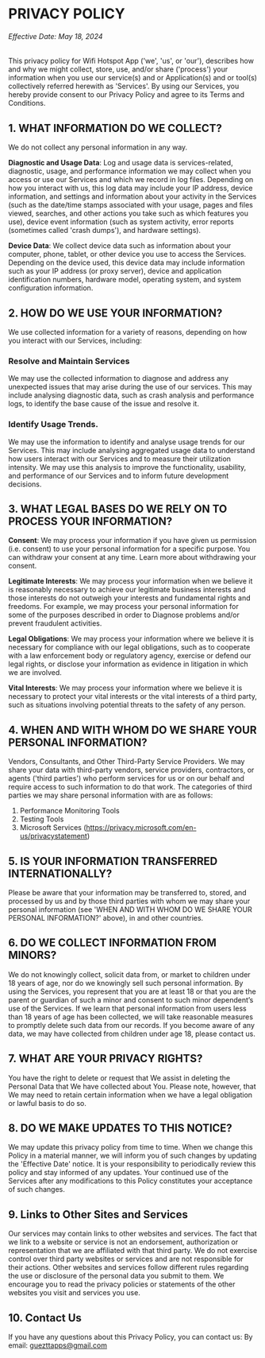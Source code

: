 # PRIVACY POLICY

###### Effective Date: May 18, 2024
This privacy policy for Wifi Hotspot App ('we', 'us', or 'our'), describes how and why we might collect, store, use, and/or share ('process') your information when you use our service(s) and or Application(s) and or tool(s) collectively referred herewith as 'Services'. By using our Services, you hereby provide consent to our Privacy Policy and agree to its Terms and Conditions.

## 1. WHAT INFORMATION DO WE COLLECT?
We do not collect any personal information in any way.

**Diagnostic and Usage Data**: Log and usage data is services-related, diagnostic, usage, and performance information we may collect when you access or use our Services and which we record in log files. Depending on how you interact with us, this log data may include your IP address, device information, and settings and information about your activity in the Services (such as the date/time stamps associated with your usage, pages and files viewed, searches, and other actions you take such as which features you use), device event information (such as system activity, error reports (sometimes called 'crash dumps'), and hardware settings).

**Device Data**: We collect device data such as information about your computer, phone, tablet, or other device you use to access the Services. Depending on the device used, this device data may include information such as your IP address (or proxy server), device and application identification numbers, hardware model, operating system, and system configuration information.

## 2. HOW DO WE USE YOUR INFORMATION?
We use collected information for a variety of reasons, depending on how you interact with our Services, including:

### Resolve and Maintain Services
We may use the collected information to diagnose and address any unexpected issues that may arise during the use of our services. This may include analysing diagnostic data, such as crash analysis and performance logs, to identify the base cause of the issue and resolve it.

### Identify Usage Trends. 
We may use the information to identify and analyse usage trends for our Services. This may include analysing aggregated usage data to understand how users interact with our Services and to measure their utilization intensity. We may use this analysis to improve the functionality, usability, and performance of our Services and to inform future development decisions.

## 3. WHAT LEGAL BASES DO WE RELY ON TO PROCESS YOUR INFORMATION?
**Consent**: We may process your information if you have given us permission (i.e. consent) to use your personal information for a specific purpose. You can withdraw your consent at any time. Learn more about withdrawing your consent.

**Legitimate Interests**: We may process your information when we believe it is reasonably necessary to achieve our legitimate business interests and those interests do not outweigh your interests and fundamental rights and freedoms. For example, we may process your personal information for some of the purposes described in order to Diagnose problems and/or prevent fraudulent activities.

**Legal Obligations**: We may process your information where we believe it is necessary for compliance with our legal obligations, such as to cooperate with a law enforcement body or regulatory agency, exercise or defend our legal rights, or disclose your information as evidence in litigation in which we are involved.

**Vital Interests**: We may process your information where we believe it is necessary to protect your vital interests or the vital interests of a third party, such as situations involving potential threats to the safety of any person.

## 4. WHEN AND WITH WHOM DO WE SHARE YOUR PERSONAL INFORMATION?
Vendors, Consultants, and Other Third-Party Service Providers. We may share your data with third-party vendors, service providers, contractors, or agents ('third parties') who perform services for us or on our behalf and require access to such information to do that work.
The categories of third parties we may share personal information with are as follows:
1. Performance Monitoring Tools
2. Testing Tools
3. Microsoft Services (https://privacy.microsoft.com/en-us/privacystatement)

## 5. IS YOUR INFORMATION TRANSFERRED INTERNATIONALLY?
Please be aware that your information may be transferred to, stored, and processed by us and by those third parties with whom we may share your personal information (see 'WHEN AND WITH WHOM DO WE SHARE YOUR PERSONAL INFORMATION?' above), in and other countries.

## 6. DO WE COLLECT INFORMATION FROM MINORS?
We do not knowingly collect, solicit data from, or market to children under 18 years of age, nor do we knowingly sell such personal information. By using the Services, you represent that you are at least 18 or that you are the parent or guardian of such a minor and consent to such minor dependent’s use of the Services. If we learn that personal information from users less than 18 years of age has been collected, we will take reasonable measures to promptly delete such data from our records. If you become aware of any data, we may have collected from children under age 18, please contact us.

## 7. WHAT ARE YOUR PRIVACY RIGHTS?
You have the right to delete or request that We assist in deleting the Personal Data that We have collected about You.
Please note, however, that We may need to retain certain information when we have a legal obligation or lawful basis to do so.

## 8. DO WE MAKE UPDATES TO THIS NOTICE?
We may update this privacy policy from time to time. When we change this Policy in a material manner, we will inform you of such changes by updating the 'Effective Date' notice. It is your responsibility to periodically review this policy and stay informed of any updates. Your continued use of the Services after any modifications to this Policy constitutes your acceptance of such changes.

## 9. Links to Other Sites and Services
Our services may contain links to other websites and services. The fact that we link to a website or service is not an endorsement, authorization or representation that we are affiliated with that third party.
We do not exercise control over third party websites or services and are not responsible for their actions. Other websites and services follow different rules regarding the use or disclosure of the personal data you submit to them. We encourage you to read the privacy policies or statements of the other websites you visit and services you use.

## 10. Contact Us
If you have any questions about this Privacy Policy, you can contact us:
By email: guezttapps@gmail.com

